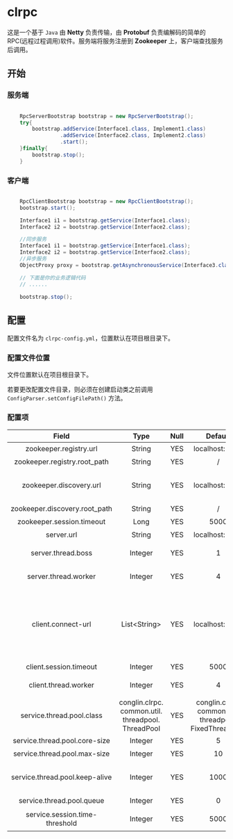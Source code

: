 # clrpc

这是一个基于 `Java` 由 **Netty** 负责传输，由 **Protobuf** 负责编解码的简单的RPC(远程过程调用)软件。服务端将服务注册到 **Zookeeper** 上，客户端查找服务后调用。

## 开始

### 服务端

```java

    RpcServerBootstrap bootstrap = new RpcServerBootstrap();
    try{
        bootstrap.addService(Interface1.class, Implement1.class)
                 .addService(Interface2.class, Implement2.class)
                 .start();
    }finally{
        bootstrap.stop();
    }
```

### 客户端

```java

    RpcClientBootstrap bootstrap = new RpcClientBootstrap();
    bootstrap.start();

    Interface1 i1 = bootstrap.getService(Interface1.class);
    Interface2 i2 = bootstrap.getService(Interface2.class);

    //同步服务
    Interface1 i1 = bootstrap.getService(Interface1.class);
    Interface2 i2 = bootstrap.getService(Interface2.class);
    //异步服务
    ObjectProxy proxy = bootstrap.getAsynchronousService(Interface3.class);

    // 下面是你的业务逻辑代码
    // ......

    bootstrap.stop();
```

## 配置

配置文件名为 `clrpc-config.yml`，位置默认在项目根目录下。

### 配置文件位置

文件位置默认在项目根目录下。

若要更改配置文件目录，则必须在创建启动类之前调用 `ConfigParser.setConfigFilePath()` 方法。

### 配置项

| Field | Type | Null | Default | Remark |
| :------: | :------: | :------: | :------: | :------: |
| zookeeper.registry.url | String | YES | localhost:2181 | 服务注册地址 |
| zookeeper.registry.root_path | String | YES | / | 服务注册根节点 |
| zookeeper.discovery.url | String | YES | localhost:2181 | 服务搜索地址，若该项为空。则client.connect-url 不能为空 |
| zookeeper.discovery.root_path | String | YES | / | 服务搜索根节点 |
| zookeeper.session.timeout | Long | YES | 5000 | 超时时间，单位为毫秒 |
| server.url | String | YES | localhost:5000 | 服务提供者地址 |
| server.thread.boss | Integer | YES | 1 | 服务提供者的bossGroup线程数 |
| server.thread.worker | Integer | YES | 4 | 服务提供者的workerGroup线程数 |
| client.connect-url | List\<String\> | YES | localhost:5000 | 服务使用者越过Zookeeper直接连接服务使用者的地址。zookeeper.discovery.url 为空时有效，且 zookeeper.discovery.url 为空时，该项不得为空 |
| client.session.timeout | Integer | YES | 5000 | 超时时间，单位为毫秒 |
| client.thread.worker | Integer | YES | 4 | 服务使用者的workerGroup线程数 |
| service.thread.pool.class | conglin.clrpc.<br>common.util.<br>threadpool.<br>ThreadPool | YES | conglin.clrpc.<br>common.util.<br>threadpool.<br>FixedThreadPool | 业务线程池 |
| service.thread.pool.core-size | Integer | YES | 5 | 业务线程池核心线程数 |
| service.thread.pool.max-size | Integer | YES | 10 | 业务线程池最大线程数 |
| service.thread.pool.keep-alive | Integer | YES | 1000 | 当线程数大于核心时，多余空闲线程在终止之前等待新任务的最长时间 |
| service.thread.pool.queue | Integer | YES | 0 | 业务线程池队列数 |
| service.session.time-threshold | Integer | YES | 5000 | 响应时间阈值，单位为毫秒 |
